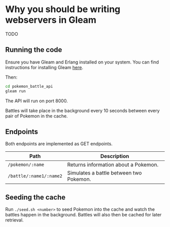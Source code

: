 # Why you should be writing webservers in Gleam

TODO

## Running the code

Ensure you have Gleam and Erlang installed on your system. You can find instructions
for installing Gleam [here](https://gleam.run/getting-started/installing/).

Then:

```bash
cd pokemon_battle_api
gleam run
```

The API will run on port 8000.

Battles will take place in the background every 10 seconds between every pair
of Pokemon in the cache.

## Endpoints

Both endpoints are implemented as GET endpoints.

| Path                    | Description                             |
|-------------------------|-----------------------------------------|
| `/pokemon/:name`        | Returns information about a Pokemon.    |
| `/battle/:name1/:name2` | Simulates a battle between two Pokemon. |

## Seeding the cache

Run `./seed.sh <number>` to seed Pokemon into the cache and watch the battles
happen in the background. Battles will also then be cached for later retrieval.
